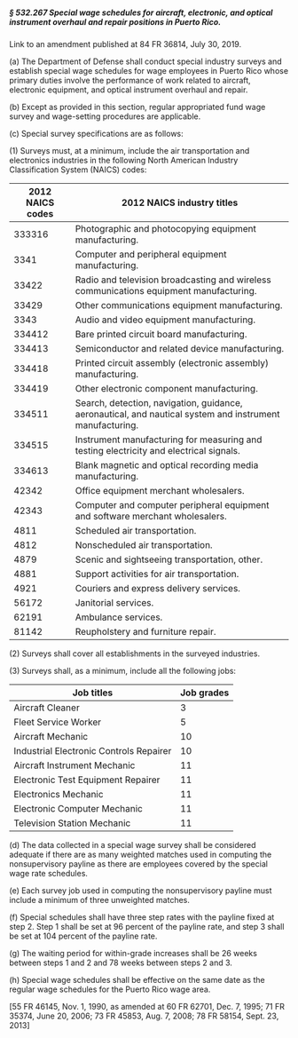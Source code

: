 ##### § 532.267 Special wage schedules for aircraft, electronic, and optical instrument overhaul and repair positions in Puerto Rico. #####

Link to an amendment published at 84 FR 36814, July 30, 2019.

(a) The Department of Defense shall conduct special industry surveys and establish special wage schedules for wage employees in Puerto Rico whose primary duties involve the performance of work related to aircraft, electronic equipment, and optical instrument overhaul and repair.

(b) Except as provided in this section, regular appropriated fund wage survey and wage-setting procedures are applicable.

(c) Special survey specifications are as follows:

(1) Surveys must, at a minimum, include the air transportation and electronics industries in the following North American Industry Classification System (NAICS) codes:

|2012 NAICS codes|                                       2012 NAICS industry titles                                       |
|----------------|--------------------------------------------------------------------------------------------------------|
|     333316     |                         Photographic and photocopying equipment manufacturing.                         |
|      3341      |                            Computer and peripheral equipment manufacturing.                            |
|     33422      |         Radio and television broadcasting and wireless communications equipment manufacturing.         |
|     33429      |                             Other communications equipment manufacturing.                              |
|      3343      |                                Audio and video equipment manufacturing.                                |
|     334412     |                               Bare printed circuit board manufacturing.                                |
|     334413     |                            Semiconductor and related device manufacturing.                             |
|     334418     |                     Printed circuit assembly (electronic assembly) manufacturing.                      |
|     334419     |                               Other electronic component manufacturing.                                |
|     334511     |Search, detection, navigation, guidance, aeronautical, and nautical system and instrument manufacturing.|
|     334515     |         Instrument manufacturing for measuring and testing electricity and electrical signals.         |
|     334613     |                       Blank magnetic and optical recording media manufacturing.                        |
|     42342      |                                 Office equipment merchant wholesalers.                                 |
|     42343      |             Computer and computer peripheral equipment and software merchant wholesalers.              |
|      4811      |                                     Scheduled air transportation.                                      |
|      4812      |                                    Nonscheduled air transportation.                                    |
|      4879      |                             Scenic and sightseeing transportation, other.                              |
|      4881      |                               Support activities for air transportation.                               |
|      4921      |                                Couriers and express delivery services.                                 |
|     56172      |                                          Janitorial services.                                          |
|     62191      |                                          Ambulance services.                                           |
|     81142      |                                   Reupholstery and furniture repair.                                   |

(2) Surveys shall cover all establishments in the surveyed industries.

(3) Surveys shall, as a minimum, include all the following jobs:

|              Job titles               |Job grades|
|---------------------------------------|----------|
|           Aircraft Cleaner            |    3     |
|         Fleet Service Worker          |    5     |
|           Aircraft Mechanic           |    10    |
|Industrial Electronic Controls Repairer|    10    |
|     Aircraft Instrument Mechanic      |    11    |
|  Electronic Test Equipment Repairer   |    11    |
|         Electronics Mechanic          |    11    |
|     Electronic Computer Mechanic      |    11    |
|      Television Station Mechanic      |    11    |

(d) The data collected in a special wage survey shall be considered adequate if there are as many weighted matches used in computing the nonsupervisory payline as there are employees covered by the special wage rate schedules.

(e) Each survey job used in computing the nonsupervisory payline must include a minimum of three unweighted matches.

(f) Special schedules shall have three step rates with the payline fixed at step 2. Step 1 shall be set at 96 percent of the payline rate, and step 3 shall be set at 104 percent of the payline rate.

(g) The waiting period for within-grade increases shall be 26 weeks between steps 1 and 2 and 78 weeks between steps 2 and 3.

(h) Special wage schedules shall be effective on the same date as the regular wage schedules for the Puerto Rico wage area.

[55 FR 46145, Nov. 1, 1990, as amended at 60 FR 62701, Dec. 7, 1995; 71 FR 35374, June 20, 2006; 73 FR 45853, Aug. 7, 2008; 78 FR 58154, Sept. 23, 2013]